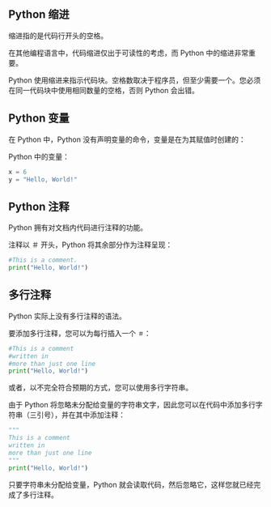 ## Python 缩进

缩进指的是代码行开头的空格。

在其他编程语言中，代码缩进仅出于可读性的考虑，而 Python 中的缩进非常重要。

Python 使用缩进来指示代码块。空格数取决于程序员，但至少需要一个。您必须在同一代码块中使用相同数量的空格，否则 Python 会出错。

## Python 变量

在 Python 中，Python 没有声明变量的命令，变量是在为其赋值时创建的：

Python 中的变量：

```python
x = 6
y = "Hello, World!"
```

## Python 注释

Python 拥有对文档内代码进行注释的功能。

注释以 ＃ 开头，Python 将其余部分作为注释呈现：

```python
#This is a comment.
print("Hello, World!")
```

## 多行注释

Python 实际上没有多行注释的语法。

要添加多行注释，您可以为每行插入一个 `＃`：

```python
#This is a comment
#written in
#more than just one line
print("Hello, World!")
```

或者，以不完全符合预期的方式，您可以使用多行字符串。

由于 Python 将忽略未分配给变量的字符串文字，因此您可以在代码中添加多行字符串（三引号），并在其中添加注释：

```python
"""
This is a comment
written in 
more than just one line
"""
print("Hello, World!")
```

只要字符串未分配给变量，Python 就会读取代码，然后忽略它，这样您就已经完成了多行注释。
